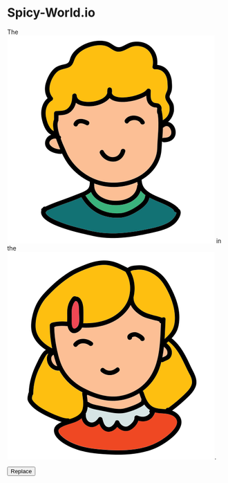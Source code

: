 # Spicy-World.io

<p>The <img src="img/cat.png" alt="Cat"> in the
<img src="img/hat.png" alt="Hat">.</p>
<p><button onclick="replaceImages()">Replace</button></p>
<script>
function replaceImages() {
let images = document.body.getElementsByTagName("img");
for (let i = images.length - 1; i >= 0; i--) {
let image = images[i];
if (image.alt) {
let text = document.createTextNode(image.alt);
image.parentNode.replaceChild(text, image);
}
}
}
</script>
